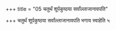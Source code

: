 +++
title = "05 चतुर्थं शूर्पकुष्ठया सर्वांल्लाजानावपति"

+++
चतुर्थं शूर्पकुष्ठया सर्वांल्लाजानावपति भगाय स्वाहेति ५